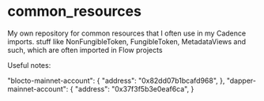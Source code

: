 # common_resources
My own repository for common resources that I often use in my Cadence imports. stuff like NonFungibleToken, FungibleToken, MetadataViews and such, which are often imported in Flow projects

Useful notes:

"blocto-mainnet-account": {
    "address": "0x82dd07b1bcafd968",
},
"dapper-mainnet-account": {
    "address": "0x37f3f5b3e0eaf6ca",
}